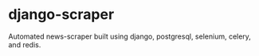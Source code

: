 # django-scraper
Automated news-scraper built using django, postgresql, selenium, celery, and redis.
